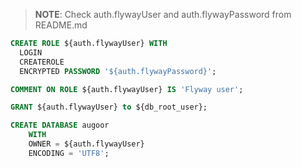 > **NOTE**: Check auth.flywayUser and auth.flywayPassword from README.md

```sql
CREATE ROLE ${auth.flywayUser} WITH
  LOGIN
  CREATEROLE
  ENCRYPTED PASSWORD '${auth.flywayPassword}';

COMMENT ON ROLE ${auth.flywayUser} IS 'Flyway user';

GRANT ${auth.flywayUser} to ${db_root_user};

CREATE DATABASE augoor
    WITH 
    OWNER = ${auth.flywayUser}
    ENCODING = 'UTF8';
```